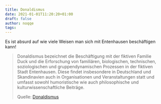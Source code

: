 ```yaml
---
title: Donaldismus
date: 2021-01-01T11:20:20+01:00
draft: false
author: noqqe
tags:
---
```


Es ist absurd auf wie viele Weisen man sich mit Entenhausen beschäftigen
kann!

> Donaldismus bezeichnet die Beschäftigung mit der fiktiven Familie Duck und die
> Erforschung von familiären, biologischen, technischen, soziologischen und
> gruppendynamischen Prozessen in der fiktiven Stadt Entenhausen. Diese findet
> insbesondere in Deutschland und Skandinavien auch in Organisationen und
> Veranstaltungen statt und umfasst sowohl humoristische wie auch philosophische
> und kulturwissenschaftliche Beiträge.
>
> Quelle: [Donaldismus](https://de.wikipedia.org/wiki/Donaldismus)
